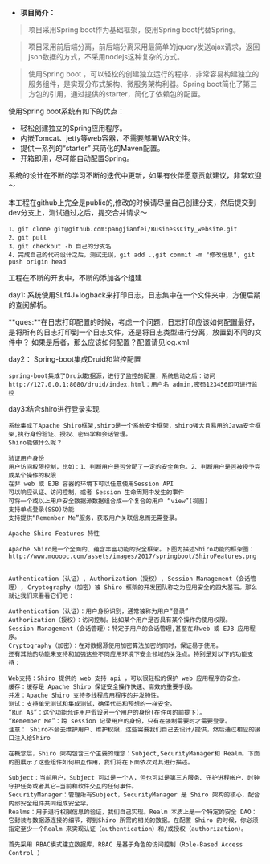 - **项目简介：**

> 项目采用Spring boot作为基础框架，使用Spring boot代替Spring。

> 项目采用前后端分离，前后端分离采用最简单的jquery发送ajax请求，返回json数据的方式，不采用nodejs这种复杂的方式。

> 使用Spring boot ，可以轻松的创建独立运行的程序，非常容易构建独立的服务组件，是实现分布式架构、微服务架构利器。Spring boot简化了第三方包的引用，通过提供的starter，简化了依赖包的配置。

使用Spring boot系统有如下的优点：
- 轻松创建独立的Spring应用程序。
- 内嵌Tomcat、jetty等web容器，不需要部署WAR文件。
- 提供一系列的“starter” 来简化的Maven配置。
- 开箱即用，尽可能自动配置Spring。

系统的设计在不断的学习不断的迭代中更新，如果有伙伴愿意贡献建议，非常欢迎～

本工程在github上完全是public的,修改的时候请尽量自己创建分支，然后提交到dev分支上，测试通过之后，提交合并请求～
```text
1、git clone git@github.com:pangjianfei/BusinessCity_website.git
2、git pull
3、git checkout -b 自己的分支名
4、完成自己的代码设计之后，测试无误，git add .,git commit -m "修改信息", git push origin head
```
工程在不断的开发中，不断的添加各个组建

day1:
系统使用SLf4J+logback来打印日志，日志集中在一个文件夹中，方便后期的查阅解析。

**ques:**在日志打印配置的时候，考虑一个问题，日志打印应该如何配置最好，是将所有的日志打印到一个日志文件，还是将日志类型进行分离，放置到不同的文件中？
如果是后者，那么应该如何配置？配置请见log.xml

day2：
Spring-boot集成Druid和监控配置
```text
spring-boot集成了Druid数据源，进行了监控的配置，系统启动之后：访问http://127.0.0.1:8080/druid/index.html：用户名 admin,密码123456即可进行监控

```



day3:结合shiro进行登录实现
```text
系统集成了Apache Shiro框架,shiro是一个系统安全框架，shiro强大且易用的Java安全框架,执行身份验证、授权、密码学和会话管理。
Shiro能做什么呢？

验证用户身份
用户访问权限控制，比如：1、判断用户是否分配了一定的安全角色。2、判断用户是否被授予完成某个操作的权限
在非 web 或 EJB 容器的环境下可以任意使用Session API
可以响应认证、访问控制，或者 Session 生命周期中发生的事件
可将一个或以上用户安全数据源数据组合成一个复合的用户 “view”(视图)
支持单点登录(SSO)功能
支持提供“Remember Me”服务，获取用户关联信息而无需登录。

Apache Shiro Features 特性

Apache Shiro是一个全面的、蕴含丰富功能的安全框架。下图为描述Shiro功能的框架图：
http://www.mooooc.com/assets/images/2017/springboot/ShiroFeatures.png


Authentication（认证）, Authorization（授权）, Session Management（会话管理）, Cryptography（加密）被 Shiro 框架的开发团队称之为应用安全的四大基石。那么就让我们来看看它们吧：

Authentication（认证）：用户身份识别，通常被称为用户“登录”
Authorization（授权）：访问控制。比如某个用户是否具有某个操作的使用权限。
Session Management（会话管理）：特定于用户的会话管理,甚至在非web 或 EJB 应用程序。
Cryptography（加密）：在对数据源使用加密算法加密的同时，保证易于使用。
还有其他的功能来支持和加强这些不同应用环境下安全领域的关注点。特别是对以下的功能支持：

Web支持：Shiro 提供的 web 支持 api ，可以很轻松的保护 web 应用程序的安全。
缓存：缓存是 Apache Shiro 保证安全操作快速、高效的重要手段。
并发：Apache Shiro 支持多线程应用程序的并发特性。
测试：支持单元测试和集成测试，确保代码和预想的一样安全。
“Run As”：这个功能允许用户假设另一个用户的身份(在许可的前提下)。
“Remember Me”：跨 session 记录用户的身份，只有在强制需要时才需要登录。
注意： Shiro不会去维护用户、维护权限，这些需要我们自己去设计/提供，然后通过相应的接口注入给Shiro

在概念层，Shiro 架构包含三个主要的理念：Subject,SecurityManager和 Realm。下面的图展示了这些组件如何相互作用，我们将在下面依次对其进行描述。

Subject：当前用户，Subject 可以是一个人，但也可以是第三方服务、守护进程帐户、时钟守护任务或者其它–当前和软件交互的任何事件。
SecurityManager：管理所有Subject，SecurityManager 是 Shiro 架构的核心，配合内部安全组件共同组成安全伞。
Realms：用于进行权限信息的验证，我们自己实现。Realm 本质上是一个特定的安全 DAO：它封装与数据源连接的细节，得到Shiro 所需的相关的数据。在配置 Shiro 的时候，你必须指定至少一个Realm 来实现认证（authentication）和/或授权（authorization）。

首先采用 RBAC模式建立数据库，RBAC 是基于角色的访问控制（Role-Based Access Control ）

```
